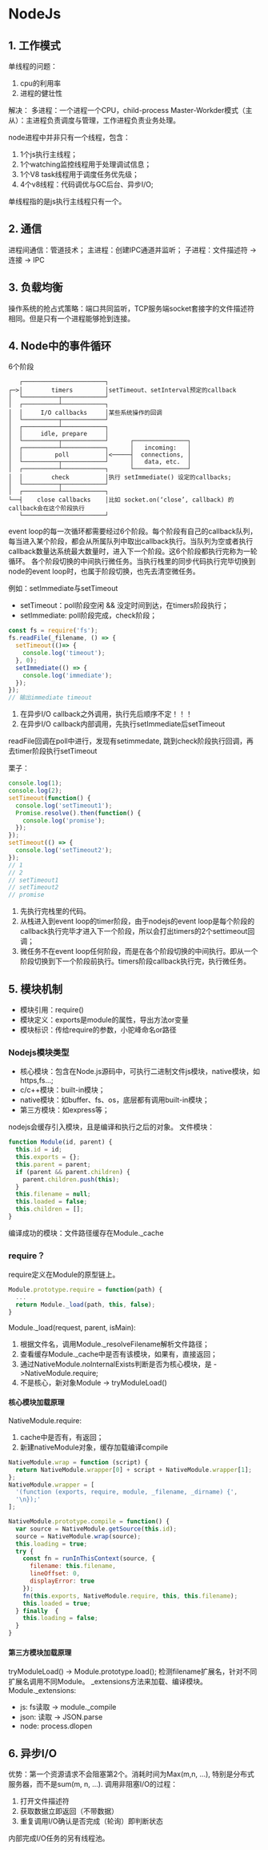 # NodeJs
## 1. 工作模式
单线程的问题：
1. cpu的利用率
2. 进程的健壮性

解决：  多进程：一个进程一个CPU，child-process
Master-Workder模式（主从）：主进程负责调度与管理，工作进程负责业务处理。

node进程中并非只有一个线程，包含：
1. 1个js执行主线程；
2. 1个watching监控线程用于处理调试信息；
3. 1个V8 task线程用于调度任务优先级；
4. 4个v8线程：代码调优与GC后台、异步I/O;

单线程指的是js执行主线程只有一个。

## 2. 通信
进程间通信：管道技术；
主进程：创建IPC通道并监听；
子进程：文件描述符 -> 连接 -> IPC
## 3. 负载均衡
操作系统的抢占式策略：端口共同监听，TCP服务端socket套接字的文件描述符相同。但是只有一个进程能够抢到连接。

## 4. Node中的事件循环
6个阶段
```
   ┌───────────────────────┐
┌─>│        timers         │setTimeout、setInterval预定的callback
│  └──────────┬────────────┘
│  ┌──────────┴────────────┐
│  │     I/O callbacks     │某些系统操作的回调
│  └──────────┬────────────┘
│  ┌──────────┴────────────┐
│  │     idle, prepare     │
│  └──────────┬────────────┘      ┌───────────────┐
│  ┌──────────┴────────────┐      │   incoming:   │
│  │         poll          │<─────┤  connections, │
│  └──────────┬────────────┘      │   data, etc.  │
│  ┌──────────┴────────────┐      └───────────────┘
│  │        check          │执行 setImmediate() 设定的callbacks;
│  └──────────┬────────────┘
│  ┌──────────┴────────────┐
└──┤    close callbacks    │比如 socket.on(‘close’, callback) 的callback会在这个阶段执行
   └───────────────────────┘
```
event loop的每一次循环都需要经过6个阶段。每个阶段有自己的callback队列，每当进入某个阶段，都会从所属队列中取出callback执行。当队列为空或者执行callback数量达系统最大数量时，进入下一个阶段。这6个阶段都执行完称为一轮循环。
各个阶段切换的中间执行微任务。当执行栈里的同步代码执行完毕切换到node的event loop时，也属于阶段切换，也先去清空微任务。



例如：setImmediate与setTimeout
* setTimeout：poll阶段空闲 && 没定时间到达，在timers阶段执行；
* setImmediate: poll阶段完成，check阶段；


```js
const fs = require('fs');
fs.readFile(_filename, () => {
  setTimeout(()=> {
    console.log('timeout');
  }, 0);
  setImmediate(() => {
    console.log('immediate');
  });
});
// 输出immediate timeout
```
1. 在异步I/O callback之外调用，执行先后顺序不定！！！
2. 在异步I/O callback内部调用，先执行setImmediate后setTimeout

readFile回调在poll中进行，发现有setimmedate, 跳到check阶段执行回调，再去timer阶段执行setTimeout

栗子：
```js
console.log(1);
console.log(2);
setTimeout(function() {
  console.log('setTimeout1');
  Promise.resolve().then(function() {
    console.log('promise');
  });
});
setTimeout(() => {
  console.log('setTimeout2');
});
// 1
// 2
// setTimeout1
// setTimeout2
// promise
```
1. 先执行完栈里的代码。
2. 从栈进入到event loop的timer阶段，由于nodejs的event loop是每个阶段的callback执行完毕才进入下一个阶段，所以会打出timers的2个settimeout回调；
3. 微任务不在event loop任何阶段，而是在各个阶段切换的中间执行。即从一个阶段切换到下一个阶段前执行。timers阶段callback执行完，执行微任务。









## 5. 模块机制
* 模块引用：require()
* 模块定义：exports是module的属性，导出方法or变量
* 模块标识：传给require的参数，小驼峰命名or路径

### Nodejs模块类型
* 核心模块：包含在Node.js源码中，可执行二进制文件js模块，native模块，如https,fs...;
* c/c++模块：built-in模块；
* native模块：如buffer、fs、os，底层都有调用built-in模块；
* 第三方模块：如express等；

nodejs会缓存引入模块，且是编译和执行之后的对象。
文件模块：
```js
function Module(id, parent) {
  this.id = id;
  this.exports = {};
  this.parent = parent;
  if (parent && parent.children) {
    parent.children.push(this);
  }
  this.filename = null;
  this.loaded = false;
  this.children = [];
}
```
编译成功的模块：文件路径缓存在Module._cache

### require？
require定义在Module的原型链上。
```js
Module.prototype.require = function(path) {
  ...
  return Module._load(path, this, false);
}
```
Module._load(request, parent, isMain):
1. 根据文件名，调用Module._resolveFilename解析文件路径；
2. 查看缓存Module._cache中是否有该模块，如果有，直接返回；
3. 通过NativeModule.noInternalExists判断是否为核心模块，是 ->NativeModule.require;
4. 不是核心，新对象Module -> tryModuleLoad()

#### 核心模块加载原理
NativeModule.require:
1. cache中是否有，有返回；
2. 新建nativeModule对象，缓存加载编译compile
```js
NativeModule.wrap = function (script) {
  return NativeModule.wrapper[0] + script + NativeModule.wrapper[1];
};
NativeModule.wrapper = [
  '(function (exports, require, module, _filename, _dirname) {',
  '\n});'
];

NativeModule.prototype.compile = function() {
  var source = NativeModule.getSource(this.id);
  source = NativeModule.wrap(source);
  this.loading = true;
  try {
    const fn = runInThisContext(source, {
      filename: this.filename,
      lineOffset: 0,
      displayError: true
    });
    fn(this.exports, NativeModule.require, this, this.filename);
    this.loaded = true;
  } finally  {
    this.loading = false;
  }
}

```

#### 第三方模块加载原理
tryModuleLoad() -> Module.prototype.load();
检测filename扩展名，针对不同扩展名调用不同Module。
_extensions方法来加载、编译模块。
Module._extensions:
* js: fs读取 -> module._compile
* json: 读取 -> JSON.parse
* node: process.dlopen




## 6. 异步I/O
优势：第一个资源请求不会阻塞第2个。消耗时间为Max(m,n, ...), 特别是分布式服务器，而不是sum(m, n, ...).
调用非阻塞I/O的过程：
1. 打开文件描述符
2. 获取数据立即返回（不带数据）
3. 重复调用I/O确认是否完成（轮询）即判断状态

内部完成I/O任务的另有线程池。
